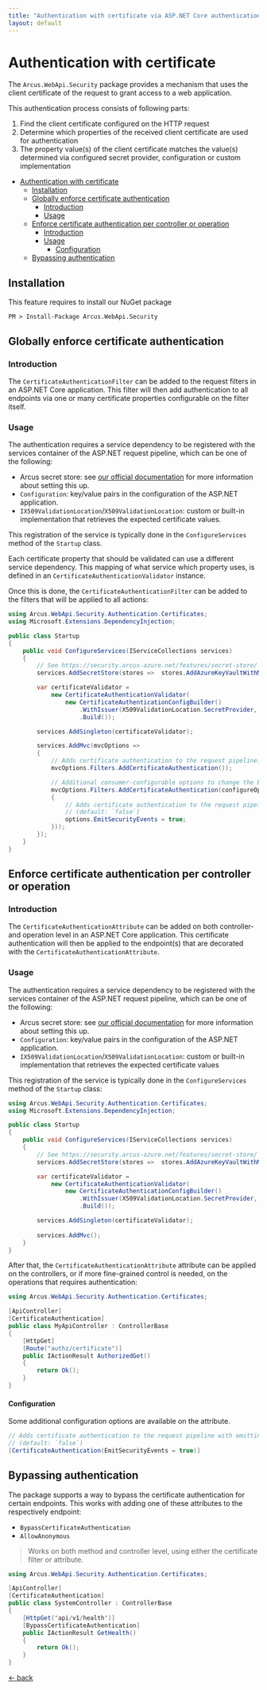 ```yaml
---
title: "Authentication with certificate via ASP.NET Core authentication filters"
layout: default
---
```


# Authentication with certificate

The `Arcus.WebApi.Security` package provides a mechanism that uses the client certificate of the request to grant access to a web application.

This authentication process consists of following parts:

1. Find the client certificate configured on the HTTP request
2. Determine which properties of the received client certificate are used for authentication
3. The property value(s) of the client certificate matches the value(s) determined via configured secret provider, configuration or custom implementation

- [Authentication with certificate](#authentication-with-certificate)
  - [Installation](#installation)
  - [Globally enforce certificate authentication](#globally-enforce-certificate-authentication)
    - [Introduction](#introduction)
    - [Usage](#usage)
  - [Enforce certificate authentication per controller or operation](#enforce-certificate-authentication-per-controller-or-operation)
    - [Introduction](#introduction-1)
    - [Usage](#usage-1)
      - [Configuration](#configuration)
  - [Bypassing authentication](#bypassing-authentication)

## Installation

This feature requires to install our NuGet package

```shell
PM > Install-Package Arcus.WebApi.Security
```

## Globally enforce certificate authentication

### Introduction

The `CertificateAuthenticationFilter` can be added to the request filters in an <span>ASP.NET</span> Core application.
This filter will then add authentication to all endpoints via one or many certificate properties configurable on the filter itself.

### Usage

The authentication requires a service dependency to be registered with the services container of the <span>ASP.NET</span> request pipeline, which can be one of the following:
- Arcus secret store: see [our official documentation](https://security.arcus-azure.net/features/secret-store/) for more information about setting this up.
- `Configuration`: key/value pairs in the configuration of the <span>ASP.NET</span> application.
- `IX509ValidationLocation`/`X509ValidationLocation`: custom or built-in implementation that retrieves the expected certificate values.

This registration of the service is typically done in the `ConfigureServices` method of the `Startup` class.

Each certificate property that should be validated can use a different service dependency. 
This mapping of what service which property uses, is defined in an `CertificateAuthenticationValidator` instance.

Once this is done, the `CertificateAuthenticationFilter` can be added to the filters that will be applied to all actions:

```csharp
using Arcus.WebApi.Security.Authentication.Certificates;
using Microsoft.Extensions.DependencyInjection;

public class Startup
{
    public void ConfigureServices(IServiceCollections services)
    {
        // See https://security.arcus-azure.net/features/secret-store/ for more information.
        services.AddSecretStore(stores =>  stores.AddAzureKeyVaultWithManagedIdentity("https://your-keyvault.vault.azure.net/", CacheConfiguration.Default));

        var certificateValidator =
            new CertificateAuthenticationValidator(
                new CertificateAuthenticationConfigBuilder()
                    .WithIssuer(X509ValidationLocation.SecretProvider, "key-to-certificate-issuer-name")
                    .Build());

        services.AddSingleton(certificateValidator);

        services.AddMvc(mvcOptions => 
        {
            // Adds certificate authentication to the request pipeline.
            mvcOptions.Filters.AddCertificateAuthentication());

            // Additional consumer-configurable options to change the behavior of the authentication filter.
            mvcOptions.Filters.AddCertificateAuthentication(configureOptions: options =>
            {
                // Adds certificate authentication to the request pipeline with emitting security events during the authorization of the request.
                // (default: `false`)
                options.EmitSecurityEvents = true;
            }));
        });
    }
}
```

## Enforce certificate authentication per controller or operation

### Introduction

The `CertificateAuthenticationAttribute` can be added on both controller- and operation level in an <span>ASP.NET</span> Core application.
This certificate authentication will then be applied to the endpoint(s) that are decorated with the `CertificateAuthenticationAttribute`.

### Usage

The authentication requires a service dependency to be registered with the services container of the <span>ASP.NET</span> request pipeline, which can be one of the following:
- Arcus secret store: see [our official documentation](https://security.arcus-azure.net/features/secret-store/) for more information about setting this up.
- `Configuration`: key/value pairs in the configuration of the <span>ASP.NET</span> application.
- `IX509ValidationLocation`/`X509ValidationLocation`: custom or built-in implementation that retrieves the expected certificate values

This registration of the service is typically done in the `ConfigureServices` method of the `Startup` class:

```csharp
using Arcus.WebApi.Security.Authentication.Certificates;
using Microsoft.Extensions.DependencyInjection;

public class Startup
{
    public void ConfigureServices(IServiceCollections services)
    {
        // See https://security.arcus-azure.net/features/secret-store/ for more information.
        services.AddSecretStore(stores =>  stores.AddAzureKeyVaultWithManagedIdentity("https://your-keyvault.vault.azure.net/", CacheConfiguration.Default));

        var certificateValidator = 
            new CertificateAuthenticationValidator(
                new CertificateAuthenticationConfigBuilder()
                    .WithIssuer(X509ValidationLocation.SecretProvider, "key-to-certificate-issuer-name")
                    .Build());

        services.AddSingleton(certificateValidator);
    
        services.AddMvc();
    }
}
```

After that, the `CertificateAuthenticationAttribute` attribute can be applied on the controllers, or if more fine-grained control is needed, on the operations that requires authentication:

```csharp
using Arcus.WebApi.Security.Authentication.Certificates;

[ApiController]
[CertificateAuthentication]
public class MyApiController : ControllerBase
{
    [HttpGet]
    [Route("authz/certificate")]
    public IActionResult AuthorizedGet()
    {
        return Ok();
    }
}
```

#### Configuration

Some additional configuration options are available on the attribute.

```csharp
// Adds certificate authentication to the request pipeline with emitting of security events during the authentication of the request.
// (default: `false`)
[CertificateAuthentication(EmitSecurityEvents = true)]
```

## Bypassing authentication

The package supports a way to bypass the certificate authentication for certain endpoints.
This works with adding one of these attributes to the respectively endpoint:
- `BypassCertificateAuthentication`
- `AllowAnonymous`

> Works on both method and controller level, using either the certificate filter or attribute.

```csharp
using Arcus.WebApi.Security.Authentication.Certificates;

[ApiController]
[CertificateAuthentication]
public class SystemController : ControllerBase
{
    [HttpGet('api/v1/health')]
    [BypassCertificateAuthentication]
    public IActionResult GetHealth()
    {
        return Ok();
    }
}
```


[&larr; back](/)
